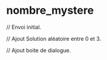 # nombre_mystere

// Envoi initial.

// Ajout Solution aléatoire entre 0 et 3.

// Ajout boite de dialogue.